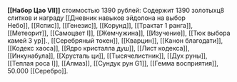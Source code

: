 **[[Набор Цао VII]]** стоимостью 1390 рублей: Содержит 1390 золотыхц8 слитков и награду [[Дневник навыков эйдолона на выбор Небо]], [[Яспис]], [[Генезис]], [[Корунд]], [[Трактат 1 ранга]], [[Метеорит]], [[Самоцвет I]], [[Жемчужина]], [[Изучение]], [[Тюк выбора камей 3 ур]]., [[Серебряный токен]], [[Кварцин]], [[Канон благодати]], [[Кодекс хаоса]], [[Ядро кристалла душ]], [[Лист кодекса]], [[Инкунабула]], [[Хрусталь ци]], [[Тысячелистник]], [[Дух руны]], [[Теплая роса I]], [[Алмаз]], [[Сундук рун G1]], [[Гемма восприятия]], 50.000 [[Серебро]].  